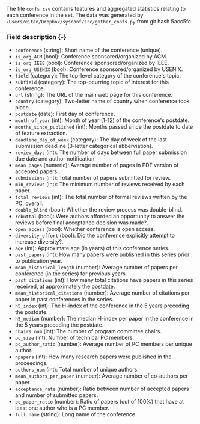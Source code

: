 The file `confs.csv` contains features and aggregated statistics relating to each conference in the set.
The data was generated by `/Users/eitan/Dropbox/sysconf/src/gather_confs.py` from git hash 5acc5fc


### Field description {-}

  * `conference` (string): Short name of the conference (unique).
  * `is_org_ACM` (bool): Conference sponsored/organized by ACM.
  * `is_org_IEEE` (bool): Conference sponsored/organized by IEEE.
  * `is_org_USENIX` (bool): Conference sponsored/organized by USENIX.
  * `field` (category): The top-level category of the conference's topic.
  * `subfield` (category): The top-ocurring topic of interest for this conference.
  * `url` (string): The URL of the main web page for this conference.
  * `country` (category): Two-letter name of country when conference took place.
  * `postdate` (date): First day of conference.
  * `month_of_year` (int): Month of year (1-12) of the conference's postdate.
  * `months_since_published` (int): Months passed since the postdate to date of feature extraction.
  * `deadline_day_of_week` (category): The day of week of the last submission deadline (3-letter categorical abberviation).
  * `review_days` (int): The number of days between full paper submission due date and author notification.
  * `mean_pages` (numeric): Average number of pages in PDF version of accepted papers..
  * `submissions` (int): Total number of papers submitted for review.
  * `min_reviews` (int): The minimum number of reviews received by each paper.
  * `total_reviews` (int): The total number of formal reviews written by the PC, overall.
  * `double_blind` (bool): Whether the review process was double-blind.
  * `rebuttal` (bool): Were authors afforded an opportunity to answer the reviews before final acceptance decision was made?.
  * `open_access` (bool): Whether conference is open access.
  * `diversity_effort` (bool): Did the conference explicitly attempt to increase diversity?.
  * `age` (int): Approximate age (in years) of this conference series.
  * `past_papers` (int): How many papers were published in this series prior to publication year.
  * `mean_historical_length` (number): Average number of papers per conference (in the series) for previous years.
  * `past_citations` (int): How many total citations have papers in this series received, at approximately the postdate.
  * `mean_historical_citations` (number): Average number of citations per paper in past conferences in the series.
  * `h5_index` (int): The H-index of the conference in the 5 years preceding the postdate.
  * `h5_median` (number): The median H-index per paper in the conference in the 5 years preceding the postdate.
  * `chairs_num` (int): The number of program committee chairs.
  * `pc_size` (int): Number of technical PC members.
  * `pc_author_ratio` (number): Average number of PC members per unique author.
  * `npapers` (int): How many research papers were published in the proceedings.
  * `authors_num` (int): Total number of unique authors.
  * `mean_authors_per_paper` (number): Average number of co-authors per paper.
  * `acceptance_rate` (number): Ratio between number of accepted papers and number of submitted papers.
  * `pc_paper_ratio` (number): Ratio of papers (out of 100%) that have at least one author who is a PC member.
  * `full_name` (string): Long name of the conference.
